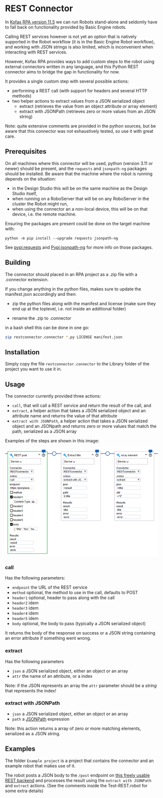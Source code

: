 # REST Connector

In [Kofax RPA version 11.5](https://docshield.kofax.com/Portal/Products/en_US/RPA/11.5.0-nlfihq5gwr/RPA.htm)
we can run Robots stand-alone and seldomly have to fall back on functionality provided by Basic Engine robots.

Calling REST services however is not yet an option that is natively supported in the Robot workflow (it is in the Basic Engine Robot workflow),
and working with JSON strings is also limited, which is inconvenient when interacting with REST services.

However, Kofax RPA provides ways to add custom steps to the robot using external connectors written in any language,
and this Python REST connector aims to bridge the gap in functionality for now.

It provides a single custom step with several possible actions:

- performing a REST call (with support for headers and several HTTP methods)
- two helper actions to extract values from a JSON serialized object
  - extract (retrieves the value from an object attribute or array element)
  - extract with JSONPath (retrieves zero or more values from an JSON string)

Note: quite extensive comments are provided in the python sources, but be aware that this connector was not exhaustively tested, so use it with great care.

## Prerequisites

On all machines where this connector will be used, python (version 3.11 or newer) should be present,
and the `requests` and `jsonpath-ng` packages should be installed.
Be aware that the machine where the robot is running depends on the situation:

- in the Design Studio this will be on the same machine as the Design Studio itself,
- when running on a RoboServer that will be on any RoboServer in the cluster the Robot might run,
- when using the connector an a non-local device, this will be on that device, i.e. the remote machine.

Ensuring the packages are present could be done on the target machine with:

```
python -m pip install --upgrade requests jsonpath-ng
```

See [pypi:requests](https://pypi.org/project/requests/) and [Pypi:jsonpath-ng](https://pypi.org/project/jsonpath-ng/) for more info on those packages.

## Building

The connector should placed in an RPA project as a .zip file with a .connector extension.

If you change anything in the python files, makes sure to update the manifest.json accordingly and then:

- zip the python files along with the manifest and license
    (make sure they end up at the toplevel, i.e. not inside an additional folder)

- rename the .zip to .connector

in a bash shell this can be done in one go:

```bash
zip restconnector.connector *.py LICENSE manifest.json
```


## Installation

Simply copy the file `restconnector.connector` to the Library folder of the project you want to use it in.

## Usage

The connector currently provided three actions:

- `call`, that will call a REST service and return the result of the call, and
- `extract`, a helper action that takes a JSON serialized object and an attribute name and returns the value of that attribute
- `extract with JSONPath`, a helper action that takes a JSON serialized object and an JSONpath and returns zero or more values that match the path, serialized as a JSON array 

Examples of the steps are shown in this image:

![Title](Images/custom_actions.png)

### call

Has the following parameters:

- `endpoint`  the URL of the REST service
- `method`    optional, the method to use in the call, defaults to POST
- `header1`   optional, header to pass along with the call
- `header2`   idem
- `header3`   idem
- `header4`   idem
- `header5`   idem
- `body`      optional, the body to pass (typically a JSON serialized object)

It returns the body of the response on success or a JSON string containing an error attribute if something went wrong.

### extract

Has the following parameters

- `json`      a JSON serialized object, either an object or an array 
- `attr`      the name of an attribute, or a index

Note: if the JSON represents an array the `attr` parameter should be a *string* that represents the index!

### extract with JSONPath

- `json`      a JSON serialized object, either an object or an array 
- `path`      a [JSONPath](https://goessner.net/articles/JsonPath/) expression

Note: this action returns a array of zero or more matching elements, serialized as a JSON string.

## Examples

The folder `Example project` is a project that contains the connector and an example robot that makes use of it.

The robot posts a JSON body to the `/post` endpoint on [this freely usable REST backend](https://jsonplaceholder.typicode.com) and processes the result using the `extract with JSONPath` and `extract` actions. (See the comments inside the Test-REST.robot for some extra details)
